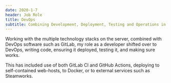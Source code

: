 ```yaml
---
date: 2020-1-7
header: Job Role
title: DevOps
subtitle: Combining Development, Deployment, Testing and Operations in a unified pipeline.
---
```

Working with the multiple technology stacks on the server, combined with DevOps software such
as GitLab, my role as a developer shifted over to DevOps, writing code, ensuring it deployed,
testing it, and making sure works.

This has included use of both GitLab CI and GitHub Actions, deploying to self-contained web-hosts,
to Docker, or to external services such as Steamworks.